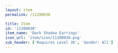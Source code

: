```yaml
---
layout: item
permalink: /11200030

title: Item
id: '11200030'
item_name: 'Dark Shadow Earrings'
icon_url: 'item/icon/11200030.png'
sub_header: ['Requires Level 38', 'Gender: All']
---
```


